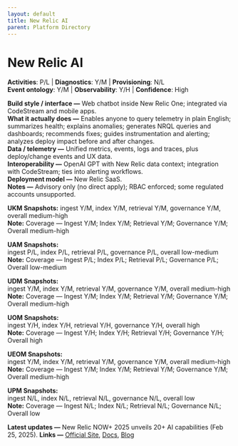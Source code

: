 ```yaml
---
layout: default
title: New Relic AI
parent: Platform Directory
---
```


# New Relic AI

**Activities**: P/L | **Diagnostics**: Y/M | **Provisioning**: N/L  <br>
**Event ontology**: Y/M | **Observability**: Y/H | **Confidence**: High

**Build style / interface —** Web chatbot inside New Relic One; integrated via CodeStream and mobile apps.  
**What it actually does —** Enables anyone to query telemetry in plain English; summarizes health; explains anomalies; generates NRQL queries and dashboards; recommends fixes; guides instrumentation and alerting; analyzes deploy impact before and after changes.  
**Data / telemetry —** Unified metrics, events, logs and traces, plus deploy/change events and UX data.  
**Interoperability —** OpenAI GPT with New Relic data context; integration with CodeStream; ties into alerting workflows.  
**Deployment model —** New Relic SaaS.  
**Notes —** Advisory only (no direct apply); RBAC enforced; some regulated accounts unsupported.

**UKM Snapshots:** 
ingest Y/M, index Y/M, retrieval Y/M, governance Y/M, overall medium-high  <br>
**Note:** Coverage — Ingest Y/M; Index Y/M; Retrieval Y/M; Governance Y/M; Overall medium-high


**UAM Snapshots:**   
ingest P/L, index P/L, retrieval P/L, governance P/L, overall low-medium  <br>
**Note:** Coverage — Ingest P/L; Index P/L; Retrieval P/L; Governance P/L; Overall low-medium


**UDM Snapshots:**   
ingest Y/M, index Y/M, retrieval Y/M, governance Y/M, overall medium-high  <br>
**Note:** Coverage — Ingest Y/M; Index Y/M; Retrieval Y/M; Governance Y/M; Overall medium-high


**UOM Snapshots:**   
ingest Y/H, index Y/H, retrieval Y/H, governance Y/H, overall high  <br>
**Note:** Coverage — Ingest Y/H; Index Y/H; Retrieval Y/H; Governance Y/H; Overall high


**UEOM Snapshots:**   
ingest Y/M, index Y/M, retrieval Y/M, governance Y/M, overall medium-high  <br>
**Note:** Coverage — Ingest Y/M; Index Y/M; Retrieval Y/M; Governance Y/M; Overall medium-high


**UPM Snapshots:**   
ingest N/L, index N/L, retrieval N/L, governance N/L, overall low  <br>
**Note:** Coverage — Ingest N/L; Index N/L; Retrieval N/L; Governance N/L; Overall low


**Latest updates —** New Relic NOW+ 2025 unveils 20+ AI capabilities (Feb 25, 2025).
**Links —** [Official Site](https://newrelic.com/platform/new-relic-ai), [Docs](https://docs.newrelic.com/whats-new/2025/02/whats-new-02-25-new-relic-now-product-announcements/), [Blog](https://newrelic.com/blog/nerdlog/new-relic-now-2025-innovation-roundup)
